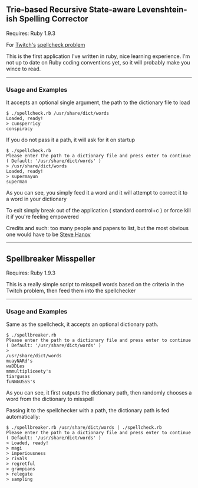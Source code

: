 ## Trie-based Recursive State-aware Levenshtein-ish Spelling Corrector

Requires: Ruby 1.9.3

For [Twitch's](http://twitch.tv) [spellcheck problem](http://www.twitch.tv/problems/spellcheck)

This is the first application I've written in ruby, nice learning experience.
I'm not up to date on Ruby coding conventions yet, so it will probably make you wince to read.

- - -

### Usage and Examples

It accepts an optional single argument, the path to the dictionary file to load

```
$ ./spellcheck.rb /usr/share/dict/words
Loaded, ready!
> cunsperricy
conspiracy
```

If you do not pass it a path, it will ask for it on startup

```
$ ./spellcheck.rb
Please enter the path to a dictionary file and press enter to continue
( Default: '/usr/share/dict/words' )
> /usr/share/dict/words
Loaded, ready!
> supermayun
superman
```

As you can see, you simply feed it a word and it will attempt to correct it to a word in your dictionary

To exit simply break out of the application ( standard control+c ) or force kill it if you're feeling empowered

Credits and such: too many people and papers to list, but the most obvious one would have to be [Steve Hanov](http://stevehanov.ca)

---

## Spellbreaker Misspeller

Requires: Ruby 1.9.3

This is a really simple script to misspell words based on the criteria in the Twitch problem, then feed them into the spellchecker

- - -

### Usage and Examples

Same as the spellcheck, it accepts an optional dictionary path.

```
$ ./spellbreaker.rb
Please enter the path to a dictionary file and press enter to continue
( Default: '/usr/share/dict/words' )
>
/usr/share/dict/words
muayNARd's
waDDLes
mmmultipliceety's
tiargusas
fuNNGUSSS's
```
As you can see, it first outputs the dictionary path, then randomly chooses a word from the dictionary to misspell

Passing it to the spellchecker with a path, the dictionary path is fed automatically:

```
$ ./spellbreaker.rb /usr/share/dict/words | ./spellcheck.rb
Please enter the path to a dictionary file and press enter to continue
( Default: '/usr/share/dict/words' )
> Loaded, ready!
> magi
> imperiousness
> rivals
> regretful
> grampians
> relegate
> sampling
```
